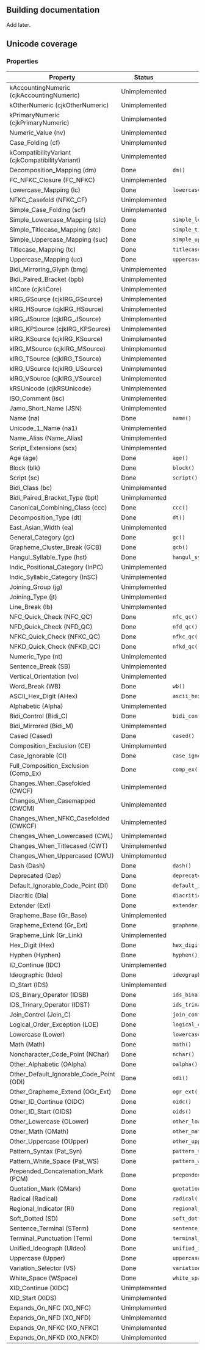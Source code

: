 Building documentation
----------------------
Add later.

Unicode coverage
----------------

### Properties

| Property                          | Status        | Function                      | Header        |
| --------------------------------- | ------------- | ----------------------------- | ------------- |
| kAccountingNumeric (cjkAccountingNumeric) | Unimplemented |                       |               |
| kOtherNumeric (cjkOtherNumeric)   | Unimplemented |                               |               |
| kPrimaryNumeric (cjkPrimaryNumeric) | Unimplemented |                             |               |
| Numeric_Value (nv)                | Unimplemented |                               |               |
| Case_Folding (cf)                 | Unimplemented |                               |               |
| kCompatibilityVariant (cjkCompatibilityVariant) | Unimplemented |                 |               |
| Decomposition_Mapping (dm)        | Done          | `dm()`                        | dm.h          |
| FC_NFKC_Closure (FC_NFKC)         | Unimplemented |                               |               |
| Lowercase_Mapping (lc)            | Done          | `lowercase_mapping()`         | casing.h      |
| NFKC_Casefold (NFKC_CF)           | Unimplemented |                               |               |
| Simple_Case_Folding (scf)         | Unimplemented |                               |               |
| Simple_Lowercase_Mapping (slc)    | Done          | `simple_lowercase_mapping()`  | properties.h  |
| Simple_Titlecase_Mapping (stc)    | Done          | `simple_titlecase_mapping()`  | properties.h  |
| Simple_Uppercase_Mapping (suc)    | Done          | `simple_uppercase_mapping()`  | properties.h  |
| Titlecase_Mapping (tc)            | Done          | `titlecase_mapping()`         | casing.h      |
| Uppercase_Mapping (uc)            | Done          | `uppercase_mapping()`         | casing.h      |
| Bidi_Mirroring_Glyph (bmg)        | Unimplemented |                               |               |
| Bidi_Paired_Bracket (bpb)         | Unimplemented |                               |               |
| kIICore (cjkIICore)               | Unimplemented |                               |               |
| kIRG_GSource (cjkIRG_GSource)     | Unimplemented |                               |               |
| kIRG_HSource (cjkIRG_HSource)     | Unimplemented |                               |               |
| kIRG_JSource (cjkIRG_JSource)     | Unimplemented |                               |               |
| kIRG_KPSource (cjkIRG_KPSource)   | Unimplemented |                               |               |
| kIRG_KSource (cjkIRG_KSource)     | Unimplemented |                               |               |
| kIRG_MSource (cjkIRG_MSource)     | Unimplemented |                               |               |
| kIRG_TSource (cjkIRG_TSource)     | Unimplemented |                               |               |
| kIRG_USource (cjkIRG_USource)     | Unimplemented |                               |               |
| kIRG_VSource (cjkIRG_VSource)     | Unimplemented |                               |               |
| kRSUnicode (cjkRSUnicode)         | Unimplemented |                               |               |
| ISO_Comment (isc)                 | Unimplemented |                               |               |
| Jamo_Short_Name (JSN)             | Unimplemented |                               |               |
| Name (na)                         | Done          | `name()`                      | name.h        |
| Unicode_1_Name (na1)              | Unimplemented |                               |               |
| Name_Alias (Name_Alias)           | Unimplemented |                               |               |
| Script_Extensions (scx)           | Unimplemented |                               |               |
| Age (age)                         | Done          | `age()`                       | properties.h  |
| Block (blk)                       | Done          | `block()`                     | properties.h  |
| Script (sc)                       | Done          | `script()`                    | properties.h  |
| Bidi_Class (bc)                   | Unimplemented |                               |               |
| Bidi_Paired_Bracket_Type (bpt)    | Unimplemented |                               |               |
| Canonical_Combining_Class (ccc)   | Done          | `ccc()`                       | properties.h  |
| Decomposition_Type (dt)           | Done          | `dt()`                        | properties.h  |
| East_Asian_Width (ea)             | Unimplemented |                               |               |
| General_Category (gc)             | Done          | `gc()`                        | properties.h  |
| Grapheme_Cluster_Break (GCB)      | Done          | `gcb()`                       | properties.h  |
| Hangul_Syllable_Type (hst)        | Done          | `hangul_syllable_type()`      | hangul.h      |
| Indic_Positional_Category (InPC)  | Unimplemented |                               |               |
| Indic_Syllabic_Category (InSC)    | Unimplemented |                               |               |
| Joining_Group (jg)                | Unimplemented |                               |               |
| Joining_Type (jt)                 | Unimplemented |                               |               |
| Line_Break (lb)                   | Unimplemented |                               |               |
| NFC_Quick_Check (NFC_QC)          | Done          | `nfc_qc()`                    | normalization_props.h |
| NFD_Quick_Check (NFD_QC)          | Done          | `nfd_qc()`                    | normalization_props.h |
| NFKC_Quick_Check (NFKC_QC)        | Done          | `nfkc_qc()`                   | normalization_props.h |
| NFKD_Quick_Check (NFKD_QC)        | Done          | `nfkd_qc()`                   | normalization_props.h |
| Numeric_Type (nt)                 | Unimplemented |                               |               |
| Sentence_Break (SB)               | Unimplemented |                               |               |
| Vertical_Orientation (vo)         | Unimplemented |                               |               |
| Word_Break (WB)                   | Done          | `wb()`                        | properties.h  |
| ASCII_Hex_Digit (AHex)            | Done          | `ascii_hex_digit()`           | properties.h  |
| Alphabetic (Alpha)                | Unimplemented |                               |               |
| Bidi_Control (Bidi_C)             | Done          | `bidi_control()`              | properties.h  |
| Bidi_Mirrored (Bidi_M)            | Unimplemented |                               |               |
| Cased (Cased)                     | Done          | `cased()`                     | properties.h  |
| Composition_Exclusion (CE)        | Unimplemented |                               |               |
| Case_Ignorable (CI)               | Done          | `case_ignorable()`            | casing.h      |
| Full_Composition_Exclusion (Comp_Ex) | Done       | `comp_ex()`                   | normalization_props.h |
| Changes_When_Casefolded (CWCF)       | Unimplemented |                            |               |
| Changes_When_Casemapped (CWCM)       | Unimplemented |                            |               |
| Changes_When_NFKC_Casefolded (CWKCF) | Unimplemented |                            |               |
| Changes_When_Lowercased (CWL)     | Unimplemented |                               |               |
| Changes_When_Titlecased (CWT)     | Unimplemented |                               |               |
| Changes_When_Uppercased (CWU)     | Unimplemented |                               |               |
| Dash (Dash)                       | Done          | `dash()`                      | properties.h  |
| Deprecated (Dep)                  | Done          | `deprecated()`                | properties.h  |
| Default_Ignorable_Code_Point (DI) | Done          | `default_ignorable_code_point()` | properties.h |
| Diacritic (Dia)                   | Done          | `diacritic()`                 |               |
| Extender (Ext)                    | Done          | `extender()`                  | properties.h  |
| Grapheme_Base (Gr_Base)           | Unimplemented |                               |               |
| Grapheme_Extend (Gr_Ext)          | Done          | `grapheme_extend()`           | properties.h  |
| Grapheme_Link (Gr_Link)           | Unimplemented |                               |               |
| Hex_Digit (Hex)                   | Done          | `hex_digit()`                 | properties.h  |
| Hyphen (Hyphen)                   | Done          | `hyphen()`                    | properties.h  |
| ID_Continue (IDC)                 | Unimplemented |                               |               |
| Ideographic (Ideo)                | Done          | `ideographic()`               | properties.h  |
| ID_Start (IDS)                    | Unimplemented |                               |               |
| IDS_Binary_Operator (IDSB)        | Done          | `ids_binary_operator()`       | properties.h  |
| IDS_Trinary_Operator (IDST)       | Done          | `ids_trinary_operator()`      | properties.h  |
| Join_Control (Join_C)             | Done          | `join_control()`              | properties.h  |
| Logical_Order_Exception (LOE)     | Done          | `logical_order_exception()`   | properties.h  |
| Lowercase (Lower)                 | Done          | `lowercase()`                 | properties.h  |
| Math (Math)                       | Done          | `math()`                      | properties.h  |
| Noncharacter_Code_Point (NChar)   | Done          | `nchar()`                     | properties.h  |
| Other_Alphabetic (OAlpha)         | Done          | `oalpha()`                    | properties.h  |
| Other_Default_Ignorable_Code_Point (ODI) | Done   | `odi()`                       | properties.h  |
| Other_Grapheme_Extend (OGr_Ext)   | Done          | `ogr_ext()`                   | properties.h  |
| Other_ID_Continue (OIDC)          | Done          | `oidc()`                      | properties.h  |
| Other_ID_Start (OIDS)             | Done          | `oids()`                      | properties.h  |
| Other_Lowercase (OLower)          | Done          | `other_lowercase()`           | properties.h  |
| Other_Math (OMath)                | Done          | `other_math()`                | properties.h  |
| Other_Uppercase (OUpper)          | Done          | `other_uppercase()`           | properties.h  |
| Pattern_Syntax (Pat_Syn)          | Done          | `pattern_syntax()`            | properties.h  |
| Pattern_White_Space (Pat_WS)      | Done          | `pattern_white_space()`       | properties.h  |
| Prepended_Concatenation_Mark (PCM) | Done         | `prepended_concatenation_mark()` | properties.h |
| Quotation_Mark (QMark)            | Done          | `quotation_mark()`            | properties.h  |
| Radical (Radical)                 | Done          | `radical()`                   | properties.h  |
| Regional_Indicator (RI)           | Done          | `regional_indicator()`        | properties.h  |
| Soft_Dotted (SD)                  | Done          | `soft_dotted()`               | properties.h  |
| Sentence_Terminal (STerm)         | Done          | `sentence_terminal()`         | properties.h  |
| Terminal_Punctuation (Term)       | Done          | `terminal_punctuation()`      | properties.h  |
| Unified_Ideograph (UIdeo)         | Done          | `unified_ideograph()`         | properties.h  |
| Uppercase (Upper)                 | Done          | `uppercase()`                 | properties.h  |
| Variation_Selector (VS)           | Done          | `variation_selector()`        | properties.h  |
| White_Space (WSpace)              | Done          | `white_space()`               | properties.h  |
| XID_Continue (XIDC)               | Unimplemented |                               |               |
| XID_Start (XIDS)                  | Unimplemented |                               |               |
| Expands_On_NFC (XO_NFC)           | Unimplemented |                               |               |
| Expands_On_NFD (XO_NFD)           | Unimplemented |                               |               |
| Expands_On_NFKC (XO_NFKC)         | Unimplemented |                               |               |
| Expands_On_NFKD (XO_NFKD)         | Unimplemented |                               |               |